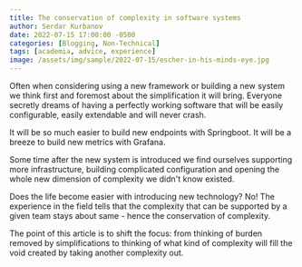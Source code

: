 ```yaml
---
title: The conservation of complexity in software systems
author: Serdar Kurbanov
date: 2022-07-15 17:00:00 -0500
categories: [Blogging, Non-Technical]
tags: [academia, advice, experience]
image: /assets/img/sample/2022-07-15/escher-in-his-minds-eye.jpg
---
```


Often when considering using a new framework or building a new system we think first and foremost about the simplification it will bring. Everyone secretly dreams of having a perfectly working software that will be easily configurable, easily extendable and will never crash.

It will be so much easier to build new endpoints with Springboot. It will be a breeze to build new metrics with Grafana.

Some time after the new system is introduced we find ourselves supporting more infrastructure, building complicated configuration and opening the whole new dimension of complexity we didn't know existed.

Does the life become easier with introducing new technology? No! The experience in the field tells that the complexity that can be supported by a given team stays about same - hence the conservation of complexity.

The point of this article is to shift the focus: from thinking of burden removed by simplifications to thinking of what kind of complexity will fill the void created by taking another complexity out.

